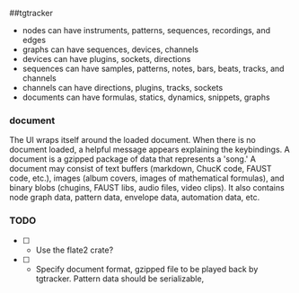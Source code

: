 ##tgtracker

- nodes can have instruments, patterns, sequences, recordings, and edges
- graphs can have sequences, devices, channels
- devices can have plugins, sockets, directions
- sequences can have samples, patterns, notes, bars, beats, tracks, and channels
- channels can have directions, plugins, tracks, sockets
- documents can have formulas, statics, dynamics, snippets, graphs

### document

The UI wraps itself around the loaded document. When there is no document loaded, a helpful message appears explaining the keybindings. A document is a gzipped package of data that represents a 'song.' A document may consist of text buffers (markdown, ChucK code, FAUST code, etc.), images (album covers, images of mathematical formulas), and binary blobs (chugins, FAUST libs, audio files, video clips). It also contains node graph data, pattern data, envelope data, automation data, etc.

### TODO

- [ ] - Use the flate2 crate?
- [ ] - Specify document format, gzipped file to be played back by tgtracker. Pattern data should be serializable,